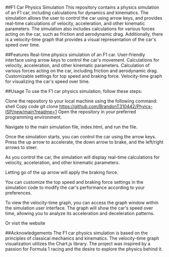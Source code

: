 ##F1 Car Physics Simulation
This repository contains a physics simulation of an F1 car, including calculations for dynamics and kinematics. The simulation allows the user to control the car using arrow keys, and provides real-time calculations of velocity, acceleration, and other kinematic parameters. The simulation also includes calculations for various forces acting on the car, such as friction and aerodynamic drag. Additionally, there is a velocity-time graph that provides a visual representation of the car's speed over time.

##Features
Real-time physics simulation of an F1 car.
User-friendly interface using arrow keys to control the car's movement.
Calculations for velocity, acceleration, and other kinematic parameters.
Calculation of various forces acting on the car, including friction and aerodynamic drag.
Customizable settings for top speed and braking force.
Velocity-time graph for visualizing the car's speed over time.

##Usage
To use the F1 car physics simulation, follow these steps:

Clone the repository to your local machine using the following command:
shell
Copy code
git clone https://github.com/BrandonT310442/Phyics-ISP/new/main?readme=1
Open the repository in your preferred programming environment.

Navigate to the main simulation file, index.html, and run the file.

Once the simulation starts, you can control the car using the arrow keys. Press the up arrow to accelerate, the down arrow to brake, and the left/right arrows to steer.

As you control the car, the simulation will display real-time calculations for velocity, acceleration, and other kinematic parameters.

Letting go of the up arrow will apply the braking force. 

You can customize the top speed and braking force settings in the simulation code to modify the car's performance according to your preferences.

To view the velocity-time graph, you can access the graph window within the simulation user interface. The graph will show the car's speed over time, allowing you to analyze its acceleration and deceleration patterns.

Or visit the website 

##Acknowledgements
The F1 car physics simulation is based on the principles of classical mechanics and kinematics.
The velocity-time graph visualization utilizes the Chart.js library.
The project was inspired by a passion for Formula 1 racing and the desire to explore the physics behind it.

